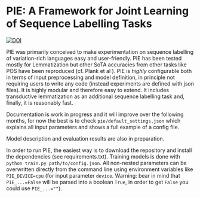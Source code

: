 
# PIE: A Framework for Joint Learning of Sequence Labelling Tasks

[![DOI](https://zenodo.org/badge/131014015.svg)](https://zenodo.org/badge/latestdoi/131014015)

PIE was primarily conceived to make experimentation on sequence labelling of variation-rich languages easy and user-friendly. PIE has been tested mostly for Lemmatization but other SoTA accuracies from other tasks like POS have been reproduced (cf. Plank et al ). PIE is *highly* configurable both in terms of input preprocessing and model definition, in principle not requiring users to write any code (instead experiments are defined with json files). It is highly modular and therefore easy to extend. It includes transductive lemmatization as an additional sequence labelling task and, finally, it is reasonably fast.

Documentation is work in progress and it will improve over the following months, for now the best is to check `pie/default_settings.json` which explains all input parameters and shows a full example of a config file.

Model description and evaluation results are also in preparation.

In order to run PIE, the easiest way is to download the repository and install the dependencies (see requirements.txt). Training models is done with `python train.py path/to/config.json`. All non-nested parameters can be overwritten directly from the command line using environment variables like `PIE_DEVICE=cpu` (for input parameter `device`. Warning: bear in mind that `PIE_...=False` will be parsed into a boolean `True`, in order to get `False` you could use `PIE_...=""`).

